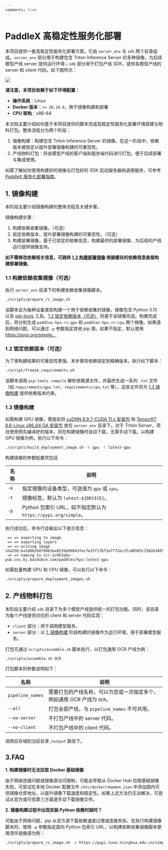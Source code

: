 ```yaml
---
comments: true
---
```


# PaddleX 高稳定性服务化部署

本项目提供一套高稳定性服务化部署方案，它由 `server_env` 与 `sdk` 两个目录组成。`server_env` 部分用于构建包含 Triton Inference Server 的多种镜像，为后续模型产线 server 提供运行环境；`sdk` 部分用于打包产线 SDK，提供各模型产线的 server 和 client 代码。如下图所示：

<img src="https://github.com/boomercat/PaddleX_doc_images/blob/main/images/hps/hps_workflow.png?raw=true" />

**请注意，本项目依赖于如下环境配置：**

- **操作系统**：Linux
- **Docker 版本**：`>= 20.10.0`，用于镜像构建和部署
- **CPU 架构**：x86-64 

本文档主要介绍如何基于本项目提供的脚本完成高稳定性服务化部署环境搭建与物料打包。整体流程分为两个阶段：

1. 镜像构建：构建包含 Triton Inference Server 的镜像。在这一阶段中，依赖版本被锁定以提升部署镜像构建的可重现性。
2. 产线物料打包：将各模型产线的客户端和服务端代码进行打包，便于后续部署与集成使用。

如需了解如何使用构建好的镜像与打包好的 SDK 启动服务器和调用服务，可参考 [PaddleX 服务化部署指南](https://paddlepaddle.github.io/PaddleX/latest/pipeline_deploy/serving.html)。

## 1. 镜像构建

本阶段主要介绍镜像构建的整体流程及关键步骤。

镜像构建步骤：

1. 构建依赖收集镜像。（可选）
2. 锁定依赖版本，提升部署镜像构建的可重现性。（可选）
3. 构建部署镜像，基于已锁定的依赖信息，构建最终的部署镜像，为后续的产线运行提供镜像支持。

**如不需修改依赖相关信息，可跳转 [1.3 构建部署镜像](./README.md#13-镜像构建) 根据缓存的依赖信息直接构建部署镜像**。

### 1.1 构建依赖收集镜像（可选）

执行 `server_env` 目录下的构建依赖收集镜像脚本。

```bash
./scripts/prepare_rc_image.sh
```

该脚本会为每种设备类型构建一个用于依赖收集的镜像，镜像包含 Python 3.10 以及 [pip-tools](https://github.com/jazzband/pip-tools) 工具。[1.2 锁定依赖版本（可选）](./README.md#12-锁定依赖版本可选) 将基于该镜像完成。构建完成后，将分别生成 `paddlex-hps-rc:gpu` 和 `paddlex-hps-rc:cpu` 两个镜像。如果遇到网络问题，可以通过 `-p` 参数指定其他 pip 源。如果不指定，默认使用 https://pypi.org/simple。

### 1.2 锁定依赖版本（可选）

为了使构建结果的可重现性更强，本步骤将依赖锁定到精确版本。执行如下脚本：

```bash
./script/freeze_requirements.sh
```

该脚本调用 `pip-tools compile` 解析依赖源文件，并最终生成一系列 `.txt` 文件（如 `requirements/gpu.txt`、`requirements/cpu.txt` 等），这些文件将为 [1.3 镜像构建](./README.md#13-镜像构建) 提供依赖版本约束。

### 1.3 镜像构建

如需构建 GPU 镜像，需提前将 [cuDNN 8.9.7-CUDA 11.x 安装包](https://developer.nvidia.cn/rdp/cudnn-archive) 和 [TensorRT 8.6-Linux x86_64 GA 安装包](https://developer.nvidia.com/nvidia-tensorrt-8x-download) 放在 `server_env` 目录下。对于 Triton Server，项目使用预先编译好的版本，将在构建镜像时自动下载，无需手动下载。以构建 GPU 镜像为例，执行以下命令：

```bash
./scripts/build_deployment_image.sh -k gpu -t latest-gpu 
```

构建镜像的参数配置项包括

<table>
<thead>
<tr>
<th>名称</th>
<th>说明</th>
</tr>
</thead>
<tbody>
<tr>
<td><code>-k</code></td>
<td>指定镜像的设备类型，可选值为 <code>gpu</code> 或 <code>cpu</code>。</td>
</tr>
<tr>
<td><code>-t</code></td>
<td>镜像标签，默认为 <code>latest:${DEVICE}</code>。</td>
</tr>
<tr>
<td><code>-p</code></td>
<td>Python 包索引 URL，如不指定默认为 <code>https://pypi.org/simple</code>。</td>
</tr>
</tbody>
</table>

执行成功后，命令行会输出以下提示信息：

```text
 => => exporting to image                                                         
 => => exporting layers                                                      
 => => writing image  sha256:ba3d0b2b079d63ee0239a99043fec7e25f17bf2a7772ec2fc80503c1582b3459   
 => => naming to ccr-2vdh3abv-pub.cnc.bj.baidubce.com/paddlex/hps:latest-gpu   
```

如需批量构建 GPU 和 CPU 镜像，可以执行以下命令：

```bash
./srcipts/prepare_deployment_images.sh
```

## 2. 产线物料打包

本阶段主要介绍 `sdk` 目录下为多个模型产线提供统一的打包功能。同时，该目录为每个产线提供对应的 client 和 server 代码实现：

- `client` 部分：用于调用模型服务。
- `server` 部分：以 [1. 镜像构建](#1-镜像构建) 阶段构建的镜像作为运行环境，用于部署模型服务。

打包可通过 `scripts/assemble.sh` 脚本执行，以打包通用 OCR 产线为例：

```bash
./scripts/assemble.sh OCR
```

打包脚本的参数说明如下：

<table>
<thead>
<tr>
<th>名称</th>
<th>说明</th>
</tr>
</thead>
<tbody>
<tr>
<td><code>pipeline_names</code></td>
<td>需要打包的产线名称，可以为空或一次指定多个，例如通用 OCR 产线为 <code>OCR</code>。</td>
</tr>
<tr>
<td><code>--all</code></td>
<td>打包全部产线，与 <code>pipeline_names</code> 不可共用。</td>
</tr>
<tr>
<td><code>--no-server</code></td>
<td>不打包产线中的 server 代码。</td>
</tr>
<tr>
<td><code>--no-client</code></td>
<td>不打包产线中的 client 代码。</td>
</tr>
</tbody>
</table>

调用后存储到当前目录 `/output` 路径下。



## 3.FAQ

**1. 构建镜像时无法拉取 Docker 基础镜像**

由于网络连接问题或镜像源访问限制，可能会导致从 Docker Hub 拉取基础镜像失败。可尝试在本地 Docker 配置文件 `/etc/docker/daemon.json` 中添加国内可信镜像仓库地址，以提升镜像下载速度和稳定性。如果上述方法仍无法解决，可尝试从官方或可信第三方渠道手动下载镜像文件。


**2. 镜像构建过程中出现安装 Python 依赖时超时？**

可能由于网络问题，pip 从官方源下载依赖速度过慢或连接失败。在执行构建镜像脚本时，使用 `-p` 参数指定国内 Python 包索引 URL，以构建依赖收集镜像脚本使用清华镜像源为例：

```bash
./scripts/prepare_rc_image.sh -p https://pypi.tuna.tsinghua.edu.cn/simple
```
